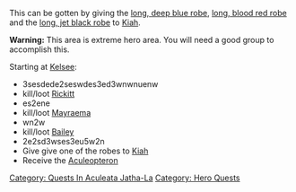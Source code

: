 This can be gotten by giving the [long, deep blue
robe](Long,_Deep_Blue_Robe.md "wikilink"), [long, blood red
robe](Long,_Blood_Red_Robe.md "wikilink") and the [long, jet black
robe](Long,_Jet_Black_Robe.md "wikilink") to [Kiah](Kiah "wikilink").

<b>Warning:</b> This area is extreme hero area. You will need a good
group to accomplish this.

Starting at [Kelsee](Kelsee "wikilink"):

-   3sesdede2seswdes3ed3wnwnuenw
-   kill/loot [Rickitt](Rickitt "wikilink")
-   es2ene
-   kill/loot [Mayraema](Mayraema "wikilink")
-   wn2w
-   kill/loot [Bailey](Bailey "wikilink")
-   2e2sd3wses3eu5w2n
-   Give give one of the robes to [Kiah](Kiah "wikilink")
-   Receive the [Aculeopteron](Aculeopteron "wikilink")

[Category: Quests In Aculeata
Jatha-La](Category:_Quests_In_Aculeata_Jatha-La "wikilink") [Category:
Hero Quests](Category:_Hero_Quests "wikilink")
